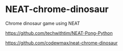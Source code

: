 # NEAT-chrome-dinosaur

Chrome dinosaur game using NEAT

https://github.com/techwithtim/NEAT-Pong-Python

https://github.com/codewmax/neat-chrome-dinosaur